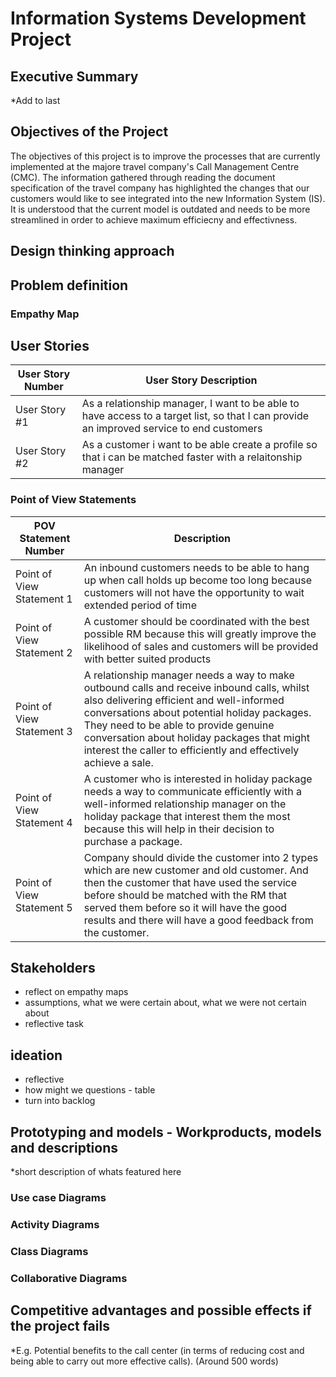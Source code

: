 # Information Systems Development Project 

## Executive Summary 

*Add to last 

## Objectives of the Project 
The objectives of this project is to improve the processes that are currently implemented at the majore travel company's Call Management Centre (CMC). The information gathered through reading the document specification of the travel company  has highlighted the changes that our customers would like to see integrated into the new Information System (IS). It is understood that the current model is outdated and needs to be more streamlined in order to achieve maximum efficiecny and effectivness. 


## Design thinking approach 

## Problem definition 

### Empathy Map 

## User Stories 


| User Story Number  | User Story Description |
| ------------- | ------------- |
| User Story #1 | As a relationship manager, I want to be able to have access to a target list, so that I can provide an improved service to end customers   |
| User Story #2 | As a customer i want to be able create a profile so that i can be matched faster with a relaitonship manager  | 

### Point of View Statements

| POV Statement Number | Description |
| --- | --- |
| Point of View Statement 1 | An inbound customers needs to be able to hang up when call holds up become too long because customers will not have the opportunity to wait extended period of time
| Point of View Statement 2 | A customer should be coordinated with the best possible RM because this will greatly improve the likelihood of sales and customers will be provided with better suited products |
| Point of View Statement 3| A relationship manager needs a way to make outbound calls and receive inbound calls, whilst also delivering efficient and well-informed conversations about potential holiday packages. They need to be able to provide genuine conversation about holiday packages that might interest the caller to efficiently and effectively achieve a sale. |
| Point of View Statement 4| A customer who is interested in holiday package needs a way to communicate efficiently with a well-informed relationship manager on the holiday package that interest them the most because this will help in their decision to purchase a package.|
|Point of View Statement 5| Company should divide the customer into 2 types which are new customer and old customer. And then the customer that have used the service before should be matched with the RM that served them before so it will have the good results and there will have a good feedback from the customer. |

## Stakeholders

- reflect on empathy maps 
- assumptions, what we were certain about, what we were not certain about 
- reflective task 

## ideation 
- reflective 
- how might we questions - table 
- turn into backlog 
## Prototyping and models - Workproducts, models and descriptions
*short description of whats featured here 
### Use case Diagrams
### Activity Diagrams
### Class Diagrams
### Collaborative Diagrams

## Competitive advantages and possible effects if the project fails 

*E.g. Potential benefits to the call center (in terms of reducing cost and being able to carry out more effective calls). (Around 500 words)


